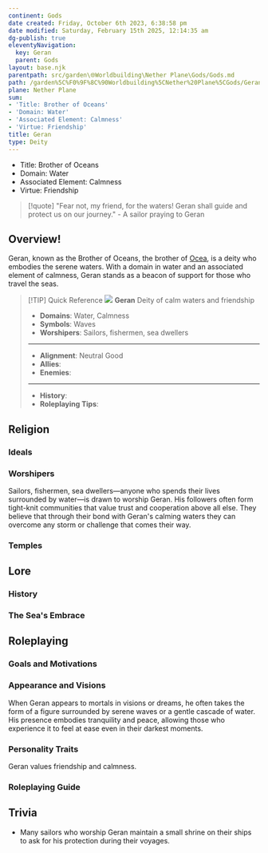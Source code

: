 ```yaml
---
continent: Gods
date created: Friday, October 6th 2023, 6:38:58 pm
date modified: Saturday, February 15th 2025, 12:14:35 am
dg-publish: true
eleventyNavigation:
  key: Geran
  parent: Gods
layout: base.njk
parentpath: src/garden\🌐Worldbuilding\Nether Plane\Gods/Gods.md
path: /garden%5C%F0%9F%8C%90Worldbuilding%5CNether%20Plane%5CGods/Geran/
plane: Nether Plane
sum:
- 'Title: Brother of Oceans'
- 'Domain: Water'
- 'Associated Element: Calmness'
- 'Virtue: Friendship'
title: Geran
type: Deity
---
```


- Title: Brother of Oceans 
- Domain: Water 
- Associated Element: Calmness 
- Virtue: Friendship

> [!quote] "Fear not, my friend, for the waters! Geran shall guide and protect us on our journey." - A sailor praying to Geran

## Overview!

Geran, known as the Brother of Oceans, the brother of [Ocea](/garden/%F0%9F%8C%90Worldbuilding/Nether%20Plane/Gods/Ocea), is a deity who embodies the serene waters. With a domain in water and an associated element of calmness, Geran stands as a beacon of support for those who travel the seas. 

> [!TIP] Quick Reference
> ![](/static/Geran.png) 
> **Geran** 
>  Deity of calm waters and friendship
>- **Domains**: Water, Calmness
>- **Symbols**: Waves
>- **Worshipers**: Sailors, fishermen, sea dwellers
> ____
>- **Alignment**: Neutral Good
>- **Allies**: 
>- **Enemies**:
>____
>-  **History**:
>- **Roleplaying Tips**:

## Religion
### Ideals

### Worshipers

Sailors, fishermen, sea dwellers—anyone who spends their lives surrounded by water—is drawn to worship Geran. His followers often form tight-knit communities that value trust and cooperation above all else. They believe that through their bond with Geran's calming waters they can overcome any storm or challenge that comes their way.

### Temples

## Lore
### History

### The Sea's Embrace

## Roleplaying
### Goals and Motivations

### Appearance and Visions

When Geran appears to mortals in visions or dreams, he often takes the form of a figure surrounded by serene waves or a gentle cascade of water. His presence embodies tranquility and peace, allowing those who experience it to feel at ease even in their darkest moments.

### Personality Traits

Geran values friendship and calmness. 

### Roleplaying Guide

## Trivia
- Many sailors who worship Geran maintain a small shrine on their ships to ask for his protection during their voyages.